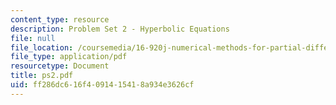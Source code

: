 ```yaml
---
content_type: resource
description: Problem Set 2 - Hyperbolic Equations
file: null
file_location: /coursemedia/16-920j-numerical-methods-for-partial-differential-equations-sma-5212-spring-2003/ff286dc616f4091415418a934e3626cf_ps2.pdf
file_type: application/pdf
resourcetype: Document
title: ps2.pdf
uid: ff286dc6-16f4-0914-1541-8a934e3626cf
---
```

